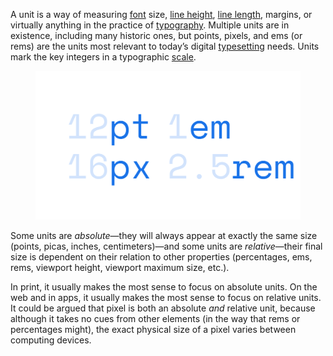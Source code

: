 
A unit is a way of measuring [font](/glossary/font) size, [line height](/glossary/line_height_leading), [line length](/glossary/measure_line_length), margins, or virtually anything in the practice of [typography](/glossary/typography). Multiple units are in existence, including many historic ones, but points, pixels, and ems (or rems) are the units most relevant to today’s digital [typesetting](/glossary/typesetting) needs. Units mark the key integers in a typographic [scale](/glossary/scale).

<figure>

![Different font sizes expressed using a variety of different units.](images/thumbnail.svg)

</figure>

Some units are *absolute*—they will always appear at exactly the same size (points, picas, inches, centimeters)—and some units are *relative*—their final size is dependent on their relation to other properties (percentages, ems, rems, viewport height, viewport maximum size, etc.).

In print, it usually makes the most sense to focus on absolute units. On the web and in apps, it usually makes the most sense to focus on relative units. It could be argued that pixel is both an absolute *and* relative unit, because although it takes no cues from other elements (in the way that rems or percentages might), the exact physical size of a pixel varies between computing devices.
